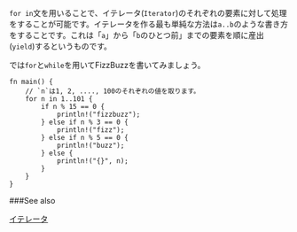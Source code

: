 <!--- The `for in` construct can be used to iterate through an `Iterator`.  --->
<!--- One of the easiest ways to create an iterator is to use the range --->
<!--- notation `a..b`. This yields values from `a` (inclusive) to `b`  --->
<!--- (exclusive) in steps of one. --->
`for in`文を用いることで、イテレータ(`Iterator`)のそれぞれの要素に対して処理をすることが可能です。イテレータを作る最も単純な方法は`a..b`のような書き方をすることです。これは「`a`」から「`b`のひとつ前」までの要素を順に産出(`yield`)するというものです。

<!--- Let's write FizzBuzz using `for` instead of `while`. --->
では`for`と`while`を用いてFizzBuzzを書いてみましょう。

``` rust,editable
fn main() {
    // `n`は1, 2, ...., 100のそれぞれの値を取ります。
    for n in 1..101 {
        if n % 15 == 0 {
            println!("fizzbuzz");
        } else if n % 3 == 0 {
            println!("fizz");
        } else if n % 5 == 0 {
            println!("buzz");
        } else {
            println!("{}", n);
        }
    }
}

```

###See also

[イテレータ][iter]

[iter]: ../trait/iter.html

